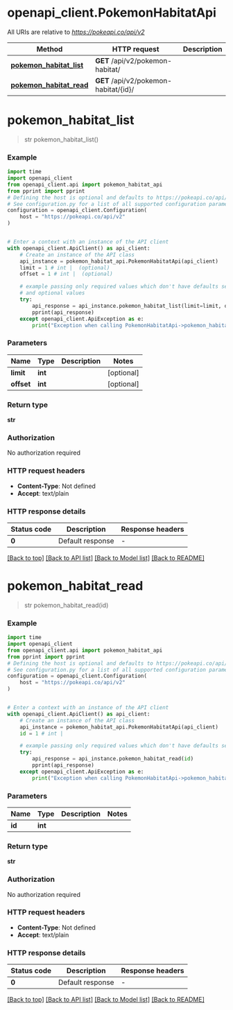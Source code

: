 # openapi_client.PokemonHabitatApi

All URIs are relative to *https://pokeapi.co/api/v2*

Method | HTTP request | Description
------------- | ------------- | -------------
[**pokemon_habitat_list**](PokemonHabitatApi.md#pokemon_habitat_list) | **GET** /api/v2/pokemon-habitat/ | 
[**pokemon_habitat_read**](PokemonHabitatApi.md#pokemon_habitat_read) | **GET** /api/v2/pokemon-habitat/{id}/ | 


# **pokemon_habitat_list**
> str pokemon_habitat_list()



### Example


```python
import time
import openapi_client
from openapi_client.api import pokemon_habitat_api
from pprint import pprint
# Defining the host is optional and defaults to https://pokeapi.co/api/v2
# See configuration.py for a list of all supported configuration parameters.
configuration = openapi_client.Configuration(
    host = "https://pokeapi.co/api/v2"
)


# Enter a context with an instance of the API client
with openapi_client.ApiClient() as api_client:
    # Create an instance of the API class
    api_instance = pokemon_habitat_api.PokemonHabitatApi(api_client)
    limit = 1 # int |  (optional)
    offset = 1 # int |  (optional)

    # example passing only required values which don't have defaults set
    # and optional values
    try:
        api_response = api_instance.pokemon_habitat_list(limit=limit, offset=offset)
        pprint(api_response)
    except openapi_client.ApiException as e:
        print("Exception when calling PokemonHabitatApi->pokemon_habitat_list: %s\n" % e)
```


### Parameters

Name | Type | Description  | Notes
------------- | ------------- | ------------- | -------------
 **limit** | **int**|  | [optional]
 **offset** | **int**|  | [optional]

### Return type

**str**

### Authorization

No authorization required

### HTTP request headers

 - **Content-Type**: Not defined
 - **Accept**: text/plain


### HTTP response details

| Status code | Description | Response headers |
|-------------|-------------|------------------|
**0** | Default response |  -  |

[[Back to top]](#) [[Back to API list]](../README.md#documentation-for-api-endpoints) [[Back to Model list]](../README.md#documentation-for-models) [[Back to README]](../README.md)

# **pokemon_habitat_read**
> str pokemon_habitat_read(id)



### Example


```python
import time
import openapi_client
from openapi_client.api import pokemon_habitat_api
from pprint import pprint
# Defining the host is optional and defaults to https://pokeapi.co/api/v2
# See configuration.py for a list of all supported configuration parameters.
configuration = openapi_client.Configuration(
    host = "https://pokeapi.co/api/v2"
)


# Enter a context with an instance of the API client
with openapi_client.ApiClient() as api_client:
    # Create an instance of the API class
    api_instance = pokemon_habitat_api.PokemonHabitatApi(api_client)
    id = 1 # int | 

    # example passing only required values which don't have defaults set
    try:
        api_response = api_instance.pokemon_habitat_read(id)
        pprint(api_response)
    except openapi_client.ApiException as e:
        print("Exception when calling PokemonHabitatApi->pokemon_habitat_read: %s\n" % e)
```


### Parameters

Name | Type | Description  | Notes
------------- | ------------- | ------------- | -------------
 **id** | **int**|  |

### Return type

**str**

### Authorization

No authorization required

### HTTP request headers

 - **Content-Type**: Not defined
 - **Accept**: text/plain


### HTTP response details

| Status code | Description | Response headers |
|-------------|-------------|------------------|
**0** | Default response |  -  |

[[Back to top]](#) [[Back to API list]](../README.md#documentation-for-api-endpoints) [[Back to Model list]](../README.md#documentation-for-models) [[Back to README]](../README.md)

